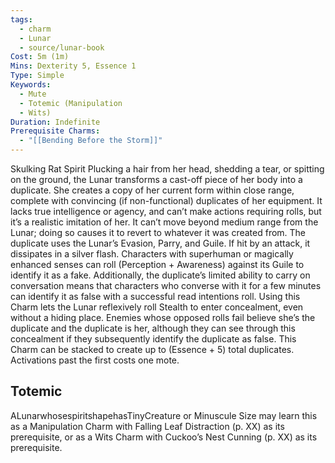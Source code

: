 ```yaml
---
tags:
  - charm
  - Lunar
  - source/lunar-book
Cost: 5m (1m)
Mins: Dexterity 5, Essence 1
Type: Simple
Keywords:
  - Mute
  - Totemic (Manipulation
  - Wits)
Duration: Indefinite
Prerequisite Charms:
  - "[[Bending Before the Storm]]"
---
```

Skulking Rat Spirit Plucking a hair from her head, shedding a tear, or spitting on the ground, the Lunar transforms a cast-off piece of her body into a duplicate. She creates a copy of her current form within close range, complete with convincing (if non-functional) duplicates of her equipment. It lacks true intelligence or agency, and can’t make actions requiring rolls, but it’s a realistic imitation of her. It can’t move beyond medium range from the Lunar; doing so causes it to revert to whatever it was created from. The duplicate uses the Lunar’s Evasion, Parry, and Guile. If hit by an attack, it dissipates in a silver flash. Characters with superhuman or magically enhanced senses can roll (Perception + Awareness) against its Guile to identify it as a fake. Additionally, the duplicate’s limited ability to carry on conversation means that characters who converse with it for a few minutes can identify it as false with a successful read intentions roll. Using this Charm lets the Lunar reflexively roll Stealth to enter concealment, even without a hiding place. Enemies whose opposed rolls fail believe she’s the duplicate and the duplicate is her, although they can see through this concealment if they subsequently identify the duplicate as false. This Charm can be stacked to create up to (Essence + 5) total duplicates. Activations past the first costs one mote. 
## Totemic 

ALunarwhosespiritshapehasTinyCreature or Minuscule Size may learn this as a Manipulation Charm with Falling Leaf Distraction (p. XX) as its prerequisite, or as a Wits Charm with Cuckoo’s Nest Cunning (p. XX) as its prerequisite.